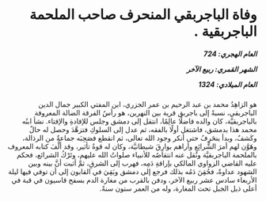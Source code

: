 <h1 dir="rtl">وفاة الباجربقي المنحرف صاحب الملحمة الباجربقية .</h1>

<h5 dir="rtl">العام الهجري:  724

الشهر القمري: ربيع الآخر

العام الميلادي: 1324</h5>

<p dir="rtl">هو الزاهِدُ محمد بن عبد الرحيم بن عمر الجزري، ابن المفتي الكبير جمال الدين الباجربقي، نسبةً إلى باجربق قرية بين النهرين، هو رأسُ الفرقة الضالة المعروفة بالباجربقيَّة، كان والده فاضلًا عالِمًا، انتقل إلى دمشق وجلس للإفادةِ والإفتاء. نشأ ابنُه محمد هذا بدمشق، فاشتغل أولًا بالفقه، ثم عدل إلى السلوكِ فتزهَّدَ وحصل له حالٌ وكَشفٌ، وبدأ ينحَرِفُ حتى أنكر وجود الله تعالى، ثم انقطع فصَحِبَه جماعةٌ من الرذالة، وهَوَّن لهم أمرَ الشَّرائِعِ وأراهم بوارِقَ شيطانيَّة، وكان له قوةُ تأثير، وقد ألَّفَ كتابه المعروف بالملحمة الباجربقيَّة ونُقل عنه انتقاصُه للأنبياء صلواتُ الله عليهم، وتَرْكُ الشرائع، فحكم عليه القاضي الزواوي المالكي بإراقةِ دَمِه، فهرب إلى الشرقِ، ثمَّ أثبت أنَّ بينه وبين الشهود عداوةً، فحُقِنَ دَمُه بذلك فرجع إلى دمشق وبَقِيَ في القابون إلى أن توفي فيها ليلة الأربعاء سادس عشر ربيع الآخر، ودفن بالقرب من مغارة الدم بسفح قاسيون في قبة في أعلى ذيل الجبل تحت المغارة، وله من العمر ستون سنةً.</p></br>
